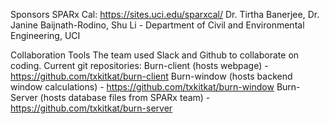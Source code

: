 Sponsors
SPARx Cal: https://sites.uci.edu/sparxcal/
Dr. Tirtha Banerjee, Dr. Janine Baijnath-Rodino, Shu Li - Department of Civil and Environmental Engineering, UCI
 
Collaboration Tools
The team used Slack and Github to collaborate on coding.
Current git repositories:
Burn-client (hosts webpage) - https://github.com/txkitkat/burn-client
Burn-window (hosts backend window calculations) - https://github.com/txkitkat/burn-window
Burn-Server (hosts database files from SPARx team) - https://github.com/txkitkat/burn-server

